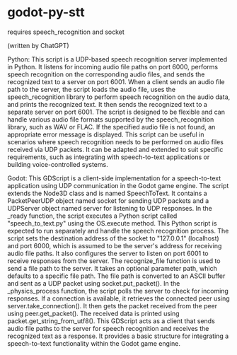 # godot-py-stt
requires speech_recognition and socket

(written by ChatGPT)

Python:
This script is a UDP-based speech recognition server implemented in Python. It listens for incoming audio file paths on port 6000, performs speech recognition on the corresponding audio files, and sends the recognized text to a server on port 6001.
When a client sends an audio file path to the server, the script loads the audio file, uses the speech_recognition library to perform speech recognition on the audio data, and prints the recognized text. It then sends the recognized text to a separate server on port 6001.
The script is designed to be flexible and can handle various audio file formats supported by the speech_recognition library, such as WAV or FLAC. If the specified audio file is not found, an appropriate error message is displayed.
This script can be useful in scenarios where speech recognition needs to be performed on audio files received via UDP packets. It can be adapted and extended to suit specific requirements, such as integrating with speech-to-text applications or building voice-controlled systems.

Godot:
This GDScript is a client-side implementation for a speech-to-text application using UDP communication in the Godot game engine.
The script extends the Node3D class and is named SpeechToText. It contains a PacketPeerUDP object named socket for sending UDP packets and a UDPServer object named server for listening to UDP responses.
In the _ready function, the script executes a Python script called "speech_to_text.py" using the OS.execute method. This Python script is expected to run separately and handle the speech recognition process.
The script sets the destination address of the socket to "127.0.0.1" (localhost) and port 6000, which is assumed to be the server's address for receiving audio file paths. It also configures the server to listen on port 6001 to receive responses from the server.
The recognize_file function is used to send a file path to the server. It takes an optional parameter path, which defaults to a specific file path. The file path is converted to an ASCII buffer and sent as a UDP packet using socket.put_packet().
In the _physics_process function, the script polls the server to check for incoming responses. If a connection is available, it retrieves the connected peer using server.take_connection(). It then gets the packet received from the peer using peer.get_packet(). The received data is printed using packet.get_string_from_utf8().
This GDScript acts as a client that sends audio file paths to the server for speech recognition and receives the recognized text as a response. It provides a basic structure for integrating a speech-to-text functionality within the Godot game engine.
